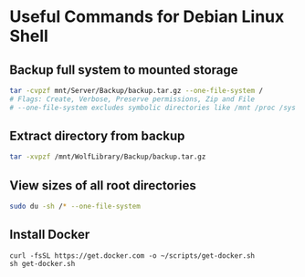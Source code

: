 # Useful Commands for Debian Linux Shell

## Backup full system to mounted storage
```sh
tar -cvpzf mnt/Server/Backup/backup.tar.gz --one-file-system /
# Flags: Create, Verbose, Preserve permissions, Zip and File
# --one-file-system excludes symbolic directories like /mnt /proc /sys /d
```
## Extract directory from backup
```sh
tar -xvpzf /mnt/WolfLibrary/Backup/backup.tar.gz
```
## View sizes of all root directories
```sh
sudo du -sh /* --one-file-system
```
## Install Docker
```
curl -fsSL https://get.docker.com -o ~/scripts/get-docker.sh
sh get-docker.sh
```
